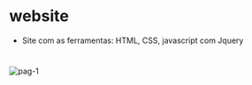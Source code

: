 ﻿# website
 
 - Site com as ferramentas: HTML, CSS, javascript com Jquery
 #
![pag-1](https://user-images.githubusercontent.com/108761793/228657354-0024d703-0f45-4b36-bc3e-ce25207bc5f2.png)
